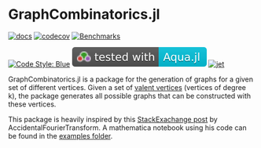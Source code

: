 # GraphCombinatorics.jl

[![docs](https://img.shields.io/badge/docs-online-blue.svg)](https://oameye.github.io/GraphCombinatorics.jl/)
[![codecov](https://codecov.io/gh/oameye/GraphCombinatorics.jl/branch/main/graph/badge.svg)](https://app.codecov.io/gh/oameye/GraphCombinatorics.jl)
[![Benchmarks](https://github.com/oameye/GraphCombinatorics.jl/actions/workflows/Benchmarks.yaml/badge.svg?branch=main)](https://oameye.github.io/GraphCombinatorics.jl/benchmarks/)

[![Code Style: Blue](https://img.shields.io/badge/blue%20style%20-%20blue-4495d1.svg)](https://github.com/JuliaDiff/BlueStyle)
[![Aqua QA](https://raw.githubusercontent.com/JuliaTesting/Aqua.jl/master/badge.svg)](https://github.com/JuliaTesting/Aqua.jl)
[![jet](https://img.shields.io/badge/%F0%9F%9B%A9%EF%B8%8F_tested_with-JET.jl-233f9a)](https://github.com/aviatesk/JET.jl)

GraphCombinatorics.jl is a package for the generation of graphs for a given set of different vertices. Given a set of [valent vertices](https://en.wikipedia.org/wiki/Degree_%28graph_theory%29) (vertices of degree k), the package generates all possible graphs that can be constructed with these vertices.

This package is heavily inspired by this [StackExachange post](https://mathematica.stackexchange.com/questions/170268/how-to-generate-all-feynman-diagrams-with-mathematica) by AccidentalFourierTransform. A mathematica notebook using his code can be found in the [examples folder](https://github.com/oameye/GraphCombinatorics.jl/tree/main/examples). 
